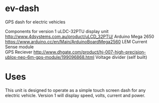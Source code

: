 # ev-dash
GPS dash for electric vehicles

Components for version 1
uLDC-32PTU display unit   http://www.4dsystems.com.au/product/uLCD_32PTU/
Arduino Mega 2650         https://www.arduino.cc/en/Main/ArduinoBoardMega2560
LEM Current Sense module  
GPS Reciever              http://www.dhgate.com/product/hj-007-high-precision-ublox-neo-6m-gps-module/199096868.html
Voltage divider (self built)


# Uses
This unit is designed to operate as a simple touch screen dash for any electric vehicle.
Version 1 will display speed, volts, current and power.  

